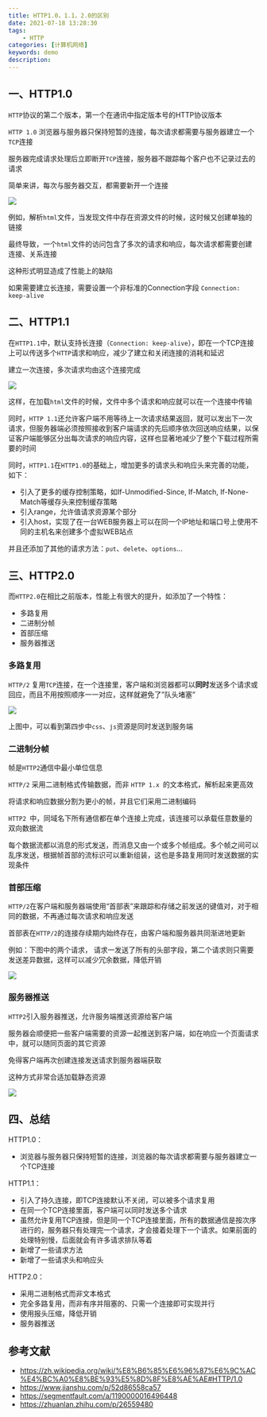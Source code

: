```yaml
---
title: HTTP1.0，1.1，2.0的区别
date: 2021-07-18 13:28:30
tags: 
    - HTTP
categories: [计算机网络]
keywords: demo
description: 
---
```


## 一、HTTP1.0
<!-- more -->
`HTTP`协议的第二个版本，第一个在通讯中指定版本号的HTTP协议版本

`HTTP 1.0` 浏览器与服务器只保持短暂的连接，每次请求都需要与服务器建立一个`TCP`连接

服务器完成请求处理后立即断开`TCP`连接，服务器不跟踪每个客户也不记录过去的请求

简单来讲，每次与服务器交互，都需要新开一个连接

![](https://camo.githubusercontent.com/bafb5aa86567b06f6ab49e77e8093b86ecbfa0706b895dab2aa0f092a5e14688/68747470733a2f2f7374617469632e7675652d6a732e636f6d2f65666666346461302d623933612d313165622d383566362d3666616337376330633962332e706e67)

例如，解析`html`文件，当发现文件中存在资源文件的时候，这时候又创建单独的链接

最终导致，一个`html`文件的访问包含了多次的请求和响应，每次请求都需要创建连接、关系连接

这种形式明显造成了性能上的缺陷

如果需要建立长连接，需要设置一个非标准的Connection字段 `Connection: keep-alive`

## 二、HTTP1.1
在`HTTP1.1`中，默认支持长连接（`Connection: keep-alive`），即在一个TCP连接上可以传送多个`HTTP`请求和响应，减少了建立和关闭连接的消耗和延迟

建立一次连接，多次请求均由这个连接完成

![](https://camo.githubusercontent.com/ec0086853db850c6a5c274887dd332872a60ade3661fd5e275fd600b9dd692f6/68747470733a2f2f7374617469632e7675652d6a732e636f6d2f32326462326239302d623933622d313165622d616239302d6439616538313462323430642e706e67)

这样，在加载`html`文件的时候，文件中多个请求和响应就可以在一个连接中传输

同时，`HTTP 1.1`还允许客户端不用等待上一次请求结果返回，就可以发出下一次请求，但服务器端必须按照接收到客户端请求的先后顺序依次回送响应结果，以保证客户端能够区分出每次请求的响应内容，这样也显著地减少了整个下载过程所需要的时间

同时，`HTTP1.1`在`HTTP1.0`的基础上，增加更多的请求头和响应头来完善的功能，如下：

* 引入了更多的缓存控制策略，如If-Unmodified-Since, If-Match, If-None-Match等缓存头来控制缓存策略
* 引入range，允许值请求资源某个部分
* 引入host，实现了在一台WEB服务器上可以在同一个IP地址和端口号上使用不同的主机名来创建多个虚拟WEB站点

并且还添加了其他的请求方法：`put`、`delete`、`options`...

## 三、HTTP2.0
而`HTTP2.0`在相比之前版本，性能上有很大的提升，如添加了一个特性：

* 多路复用
* 二进制分帧
* 首部压缩
* 服务器推送

### 多路复用
`HTTP/2` 复用`TCP`连接，在一个连接里，客户端和浏览器都可以**同时**发送多个请求或回应，而且不用按照顺序一一对应，这样就避免了”队头堵塞”

![](https://camo.githubusercontent.com/1ad75c779b69eb8d74aa22119609ab6638daa487170f40d185b72e91beb4ecb2/68747470733a2f2f7374617469632e7675652d6a732e636f6d2f33313366313938302d623933622d313165622d383566362d3666616337376330633962332e706e67)

上图中，可以看到第四步中`css`、`js`资源是同时发送到服务端

### 二进制分帧
帧是`HTTP2`通信中最小单位信息

`HTTP/2` 采用二进制格式传输数据，而非 `HTTP 1.x `的文本格式，解析起来更高效

将请求和响应数据分割为更小的帧，并且它们采用二进制编码

`HTTP2 `中，同域名下所有通信都在单个连接上完成，该连接可以承载任意数量的双向数据流

每个数据流都以消息的形式发送，而消息又由一个或多个帧组成。多个帧之间可以乱序发送，根据帧首部的流标识可以重新组装，这也是多路复用同时发送数据的实现条件

### 首部压缩
`HTTP/2`在客户端和服务器端使用“首部表”来跟踪和存储之前发送的键值对，对于相同的数据，不再通过每次请求和响应发送

首部表在`HTTP/2`的连接存续期内始终存在，由客户端和服务器共同渐进地更新

例如：下图中的两个请求， 请求一发送了所有的头部字段，第二个请求则只需要发送差异数据，这样可以减少冗余数据，降低开销

![](https://camo.githubusercontent.com/58c277eb38640eadd608fac804f074a1d5e923a5174bf3e83d4e6c0f6be3775e/68747470733a2f2f7374617469632e7675652d6a732e636f6d2f33633533363734302d623933622d313165622d616239302d6439616538313462323430642e706e67)

### 服务器推送
`HTTP2`引入服务器推送，允许服务端推送资源给客户端

服务器会顺便把一些客户端需要的资源一起推送到客户端，如在响应一个页面请求中，就可以随同页面的其它资源

免得客户端再次创建连接发送请求到服务器端获取

这种方式非常合适加载静态资源

![](https://camo.githubusercontent.com/738fcfd203f7f9fbe5d0ada988733fad8b63f29ef5e01fa9f4fa6fd9bd47cef4/68747470733a2f2f7374617469632e7675652d6a732e636f6d2f34373133303535302d623933622d313165622d383566362d3666616337376330633962332e706e67)

## 四、总结
HTTP1.0：

* 浏览器与服务器只保持短暂的连接，浏览器的每次请求都需要与服务器建立一个TCP连接

HTTP1.1：

* 引入了持久连接，即TCP连接默认不关闭，可以被多个请求复用
* 在同一个TCP连接里面，客户端可以同时发送多个请求
* 虽然允许复用TCP连接，但是同一个TCP连接里面，所有的数据通信是按次序进行的，服务器只有处理完一个请求，才会接着处理下一个请求。如果前面的处理特别慢，后面就会有许多请求排队等着
* 新增了一些请求方法
* 新增了一些请求头和响应头

HTTP2.0：

* 采用二进制格式而非文本格式
* 完全多路复用，而非有序并阻塞的、只需一个连接即可实现并行
* 使用报头压缩，降低开销
* 服务器推送

## 参考文献
* https://zh.wikipedia.org/wiki/%E8%B6%85%E6%96%87%E6%9C%AC%E4%BC%A0%E8%BE%93%E5%8D%8F%E8%AE%AE#HTTP/1.0
* https://www.jianshu.com/p/52d86558ca57
* https://segmentfault.com/a/1190000016496448
* https://zhuanlan.zhihu.com/p/26559480


